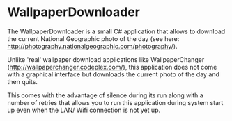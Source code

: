 WallpaperDownloader
===================

The WallpaperDownloader is a small C# application that allows to download the current National Geographic photo of the day (see here: http://photography.nationalgeographic.com/photography/).

Unlike 'real' wallpaper download applications like WallpaperChanger (http://wallpaperchanger.codeplex.com/), this application does not come with a graphical interface but downloads the current photo
of the day and then quits.

This comes with the advantage of silence during its run along with a number of retries that allows you to run this application during system start up even 
when the LAN/ Wifi connection is not yet up.